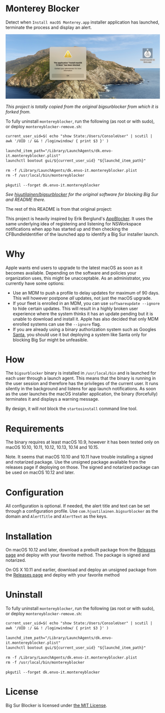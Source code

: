 # Monterey Blocker

Detect when `Install macOS Monterey.app` installer application has launched, terminate the process and display an alert.

![montereyblocker](https://raw.githubusercontent.com/Theile/montereyblocker/main/screenshot.jpg)

_This project is totally copied from the original bigsurblocker from which it is forked from._

To fully uninstall `montereyblocker`, run the following (as root or with sudo), or deploy `montereyblocker-remove.sh`:
```
current_user_uid=$( echo "show State:/Users/ConsoleUser" | scutil | awk '/UID :/ && ! /loginwindow/ { print $3 }' )

launchd_item_path="/Library/LaunchAgents/dk.envo-it.montereyblocker.plist"
launchctl bootout gui/${current_user_uid} "${launchd_item_path}"

rm -f /Library/LaunchAgents/dk.envo-it.montereyblocker.plist
rm -f /usr/local/bin/montereyblocker

pkgutil --forget dk.envo-it.montereyblocker
```

_See [hjuutilainen/bigsurblocker](https://github.com/hjuutilainen/bigsurblocker) for the original software for blocking Big Sur and README there._


The rest of this README is from that original project:

This project is heavily inspired by Erik Berglund's [AppBlocker](https://github.com/erikberglund/AppBlocker). It uses the same underlying idea of registering and listening for NSWorkspace notifications when app has started up and then checking the CFBundleIdentifier of the launched app to identify a Big Sur installer launch.

# Why

Apple wants end users to upgrade to the latest macOS as soon as it becomes available. Depending on the software and policies your organization uses, this might be unacceptable. As an administrator, you currently have some options:
- Use an MDM to push a profile to delay updates for maximum of 90 days. This will however postpone _all_ updates, not just the macOS upgrade.
- If your fleet is enrolled in an MDM, you can use `softwareupdate --ignore` to hide certain updates. This will result in a highly broken user experience where the system thinks it has an update pending but it is unable to download and install it. Apple has also decided that only MDM enrolled systems can use the `--ignore` flag.
- If you are already using a binary authorization system such as Googles [Santa](https://github.com/google/santa), you should use it but deploying a system like Santa only for blocking Big Sur might be unfeasible.

# How

The `bigsurblocker` binary is installed in `/usr/local/bin` and is launched for each user through a launch agent. This means that the binary is running in the user session and therefore has the privileges of the current user. It runs silently in the background and listens for app launch notifications. As soon as the user launches the macOS installer application, the binary (forcefully) terminates it and displays a warning message.

By design, it will _not_ block the `startosinstall` command line tool.

# Requirements

The binary requires at least macOS 10.9, however it has been tested only on macOS 10.10, 10.11, 10.12, 10.13, 10.14 and 10.15.

Note. It seems that macOS 10.10 and 10.11 have trouble installing a signed and notarized package. Use the unsigned package available from the releases page if deploying on those. The signed and notarized package can be used on macOS 10.12 and later.

# Configuration

All configuration is optional. If needed, the alert title and text can be set through a configuration profile. Use `com.hjuutilainen.bigsurblocker` as the domain and `AlertTitle` and `AlertText` as the keys.

# Installation

On macOS 10.12 and later, download a prebuilt package from the [Releases page](https://github.com/hjuutilainen/bigsurblocker/releases) and deploy with your favorite method. The package is signed and notarized.

On OS X 10.11 and earlier, download and deploy an unsigned package from the [Releases page](https://github.com/hjuutilainen/bigsurblocker/releases) and deploy with your favorite method

# Uninstall

To fully uninstall `montereyblocker`, run the following (as root or with sudo), or deploy `montereyblocker-remove.sh`:

```
current_user_uid=$( echo "show State:/Users/ConsoleUser" | scutil | awk '/UID :/ && ! /loginwindow/ { print $3 }' )

launchd_item_path="/Library/LaunchAgents/dk.envo-it.montereyblocker.plist"
launchctl bootout gui/${current_user_uid} "${launchd_item_path}"

rm -f /Library/LaunchAgents/dk.envo-it.montereyblocker.plist
rm -f /usr/local/bin/montereyblocker

pkgutil --forget dk.envo-it.montereyblocker
```

# License

Big Sur Blocker is licensed under [the MIT License](https://github.com/hjuutilainen/bigsurblocker/blob/main/LICENSE).
